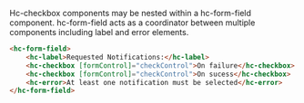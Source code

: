 Hc-checkbox components may be nested within a hc-form-field component. hc-form-field acts as a coordinator between multiple components including label and error elements.

```html
<hc-form-field>
    <hc-label>Requested Notifications:</hc-label>
    <hc-checkbox [formControl]="checkControl">On failure</hc-checkbox>
    <hc-checkbox [formControl]="checkControl">On sucess</hc-checkbox>
    <hc-error>At least one notification must be selected</hc-error>
</hc-form-field>
```
